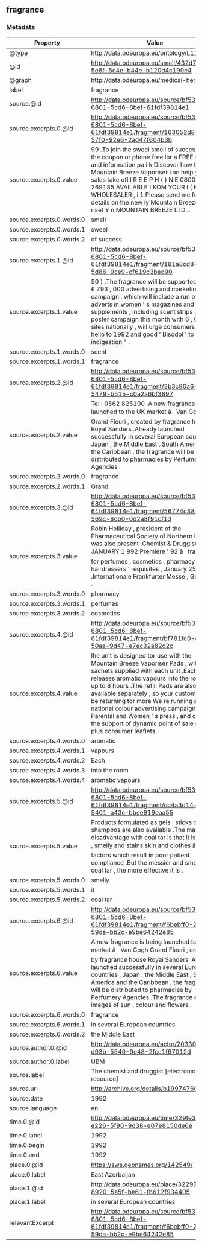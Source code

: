 ## fragrance

### Metadata

| Property | Value |
| -------- | ----- |
| @type | http://data.odeuropa.eu/ontology/L11_Smell |
| @id | http://data.odeuropa.eu/smell/432d7de5-5e8f-5c4e-b44e-b120d4c190e4 |
| @graph | http://data.odeuropa.eu/medical-heritage |
| label | fragrance |
| source.@id | http://data.odeuropa.eu/source/bf535b07-6801-5cd6-8bef-61fdf39814e1 |
| source.excerpts.0.@id | http://data.odeuropa.eu/source/bf535b07-6801-5cd6-8bef-61fdf39814e1/fragment/163052d8-503d-57f0-92e6-2ad47f604b3b |
| source.excerpts.0.value | 99 .To join the sweel smell of success , send the coupon or phone free lor a FREE sachet and information pa i k Discover how the Mountain Breeze Vaporiser i an help your sales take ofl I R E E P H ( ) N E 0800 269185 AVAILABLE I KOM YOUR I ( K Al WHOLESALER , i 1 Please send me further details on the new iy Mountain Breeze Vax > riset Y n MOUNTAIN BREEZE LTD .. |
| source.excerpts.0.words.0 | smell |
| source.excerpts.0.words.1 | sweel |
| source.excerpts.0.words.2 | of success |
| source.excerpts.1.@id | http://data.odeuropa.eu/source/bf535b07-6801-5cd6-8bef-61fdf39814e1/fragment/181a8cd8-f5e7-5d86-9ce9-cf619c3bed90 |
| source.excerpts.1.value | 50 ) .The fragrance will be supported by a Â £ 793 , 000 advertising and marketing campaign , which will include a run of Press adverts in women ' s magazines and Sunday supplements , including scent strips .A poster campaign this month with 6 , 000 sites nationally , will urge consumers to " Say hello to 1992 and good ' Bisodol ' to indigestion " . |
| source.excerpts.1.words.0 | scent |
| source.excerpts.1.words.1 | fragrance |
| source.excerpts.2.@id | http://data.odeuropa.eu/source/bf535b07-6801-5cd6-8bef-61fdf39814e1/fragment/2b3c90a6-9dba-5479-b515-c0a2a6bf3897 |
| source.excerpts.2.value | Tel : 0562 825100 .A new fragrance is being launched to the UK market â   Van Gogh Grand Fleuri , created by fragrance house Royal Sanders .Already launched successfully in several European countries , Japan , the Middle East , South America and the Caribbean , the fragrance will be distributed to pharmacies by Perfumery Agencies . |
| source.excerpts.2.words.0 | fragrance |
| source.excerpts.2.words.1 | Grand |
| source.excerpts.3.@id | http://data.odeuropa.eu/source/bf535b07-6801-5cd6-8bef-61fdf39814e1/fragment/56774c38-d68b-569c-8db0-0d2a8f91cf1d |
| source.excerpts.3.value | Robin Holliday , president of the Pharmaceutical Society of Northern Ireland , was also present .Chemist & Druggist 1 1 JANUARY 1 992 Premiere ' 92 â   trade fair for perfumes , cosmetics , pharmacy and hairdressers ' requisites , January 25 - 29 .Internationale Frankfurter Messe , Germany . |
| source.excerpts.3.words.0 | pharmacy |
| source.excerpts.3.words.1 | perfumes |
| source.excerpts.3.words.2 | cosmetics |
| source.excerpts.4.@id | http://data.odeuropa.eu/source/bf535b07-6801-5cd6-8bef-61fdf39814e1/fragment/bf781fc0-c33f-50aa-9d47-e7ec32a82d2c |
| source.excerpts.4.value | Ihe unit is designed tor use with the Mountain Breeze Vaporiser Pads , with 5 sachets supplied with each unit .Each pad releases aromatic vapours into the room lor up to 8 hours .The refill Pads are also available separately , so your customers will be returning tor more We re running a national colour advertising campaign in the Parental and Women ' s press , and can otter the support of dynamic point of sale material plus consumer leaflets . |
| source.excerpts.4.words.0 | aromatic |
| source.excerpts.4.words.1 | vapours |
| source.excerpts.4.words.2 | Each |
| source.excerpts.4.words.3 | into the room |
| source.excerpts.4.words.4 | aromatic vapours |
| source.excerpts.5.@id | http://data.odeuropa.eu/source/bf535b07-6801-5cd6-8bef-61fdf39814e1/fragment/cc4a3d14-c843-5401-a43c-bbee919eaa55 |
| source.excerpts.5.value | Products formulated as gels , sticks or shampoos are also available .The major disadvantage with coal tar is that it is messy , smelly and stains skin and clothes â   factors which result in poor patient compliance .But the messier and smellier the coal tar , the more effective it is . |
| source.excerpts.5.words.0 | smelly |
| source.excerpts.5.words.1 | it |
| source.excerpts.5.words.2 | coal tar |
| source.excerpts.6.@id | http://data.odeuropa.eu/source/bf535b07-6801-5cd6-8bef-61fdf39814e1/fragment/f6bebff0-25ab-59da-bb2c-e9be64242e85 |
| source.excerpts.6.value | A new fragrance is being launched to the UK market â   Van Gogh Grand Fleuri , created by fragrance house Royal Sanders .Already launched successfully in several European countries , Japan , the Middle East , South America and the Caribbean , the fragrance will be distributed to pharmacies by Perfumery Agencies .The fragrance evokes images of sun , colour and flowers . |
| source.excerpts.6.words.0 | fragrance |
| source.excerpts.6.words.1 | in several European countries |
| source.excerpts.6.words.2 | the Middle East |
| source.author.0.@id | http://data.odeuropa.eu/actor/20330cbd-d93b-5540-9e48-2fcc1f67012d |
| source.author.0.label | UBM |
| source.label | The chemist and druggist [electronic resource] |
| source.url | http://archive.org/details/b19974760M6056 |
| source.date | 1992 |
| source.language | en |
| time.0.@id | http://data.odeuropa.eu/time/329fe37c-e226-5f90-9d38-e07e8150de6e |
| time.0.label | 1992 |
| time.0.begin | 1992 |
| time.0.end | 1992 |
| place.0.@id | https://sws.geonames.org/142549/ |
| place.0.label | East Azerbaijan |
| place.1.@id | http://data.odeuropa.eu/place/32297966-8920-5a5f-be61-fb612f934405 |
| place.1.label | in several European countries |
| relevantExcerpt | http://data.odeuropa.eu/source/bf535b07-6801-5cd6-8bef-61fdf39814e1/fragment/f6bebff0-25ab-59da-bb2c-e9be64242e85 |
